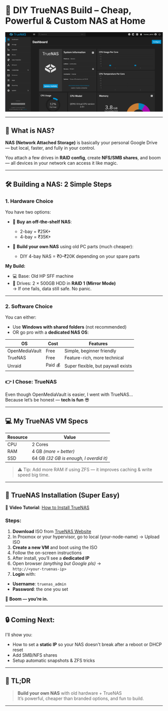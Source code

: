 # 🧠 DIY TrueNAS Build – Cheap, Powerful & Custom NAS at Home

![TrueNAS Dashboard](./assets/screenshots/truenas.png)

---

## 🧊 What is NAS?

**NAS (Network Attached Storage)** is basically your personal Google Drive — but local, faster, and fully in your control.

You attach a few drives in **RAID config**, create **NFS/SMB shares**, and boom — all devices in your network can access it like magic.

---

## 🛠️ Building a NAS: 2 Simple Steps

### 1. Hardware Choice

You have two options:
- 💸 **Buy an off-the-shelf NAS**:  
  - 2-bay = ₹25K+  
  - 4-bay = ₹35K+

- 🧠 **Build your own NAS** using old PC parts (much cheaper):  
  - DIY 4-bay NAS = ₹0–₹20K depending on your spare parts

**My Build:**
- 💻 Base: Old HP SFF machine
- 💾 Drives: 2 × 500GB HDD in **RAID 1 (Mirror Mode)**  
  → If one fails, data still safe. No panic.

---

### 2. Software Choice

You can either:
- Use **Windows with shared folders** (not recommended)
- OR go pro with a **dedicated NAS OS**:

| OS             | Cost     | Features                              |
|----------------|----------|---------------------------------------|
| OpenMediaVault | Free     | Simple, beginner friendly             |
| TrueNAS        | Free     | Feature-rich, more technical          |
| Unraid         | Paid 💰  | Super flexible, but paywall exists    |

### 👉 I Chose: **TrueNAS**
Even though OpenMediaVault is easier, I went with TrueNAS...  
Because let’s be honest — **tech is fun** 😎

---

## 💻 My TrueNAS VM Specs

| Resource | Value        |
|----------|--------------|
| CPU      | 2 Cores      |
| RAM      | 4 GB *(more = better)* |
| SSD      | 64 GB *(32 GB is enough, I overdid it)* |

> ⚠️ Tip: Add more RAM if using ZFS — it improves caching & write speed big time.

---

## 🔧 TrueNAS Installation (Super Easy)

🔗 **Video Tutorial**: [How to Install TrueNAS](https://youtu.be/M3pKprTdNqQ?si=Mkynyi2kmhUSb9EK)

### Steps:

1. **Download** ISO from [TrueNAS Website](https://www.truenas.com/download/)
2. In Proxmox or your hypervisor, go to local (your-node-name) → Upload ISO
3. **Create a new VM** and boot using the ISO
4. Follow the on-screen instructions
5. After install, you’ll see a **dedicated IP**
6. Open browser *(anything but Google pls)* →  
`http://<your-truenas-ip>`
7. **Login** with:
- **Username**: `truenas_admin`
- **Password**: the one you set

🎉 **Boom — you’re in.**

---

## 🔒 Coming Next:

I'll show you:
- How to set a **static IP** so your NAS doesn't break after a reboot or DHCP reset
- Add SMB/NFS shares
- Setup automatic snapshots & ZFS tricks

---

## 📌 TL;DR

> **Build your own NAS** with old hardware + TrueNAS  
> It’s powerful, cheaper than branded options, and fun to build.

---

